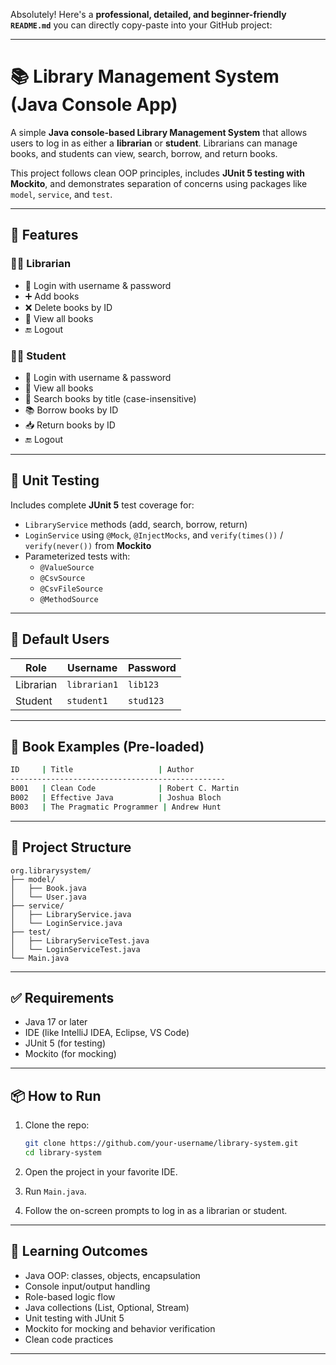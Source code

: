 Absolutely! Here's a **professional, detailed, and beginner-friendly `README.md`** you can directly copy-paste into your GitHub project:

---


# 📚 Library Management System (Java Console App)

A simple **Java console-based Library Management System** that allows users to log in as either a **librarian** or **student**. Librarians can manage books, and students can view, search, borrow, and return books.

This project follows clean OOP principles, includes **JUnit 5 testing with Mockito**, and demonstrates separation of concerns using packages like `model`, `service`, and `test`.

---

## 🚀 Features

### 👨‍🏫 Librarian
- 🔐 Login with username & password
- ➕ Add books
- ❌ Delete books by ID
- 📖 View all books
- 🔚 Logout

### 👩‍🎓 Student
- 🔐 Login with username & password
- 📖 View all books
- 🔎 Search books by title (case-insensitive)
- 📚 Borrow books by ID
- 📥 Return books by ID
- 🔚 Logout

---

## 🧪 Unit Testing

Includes complete **JUnit 5** test coverage for:
- `LibraryService` methods (add, search, borrow, return)
- `LoginService` using `@Mock`, `@InjectMocks`, and `verify(times())` / `verify(never())` from **Mockito**
- Parameterized tests with:
  - `@ValueSource`
  - `@CsvSource`
  - `@CsvFileSource`
  - `@MethodSource`

---

## 👤 Default Users

| Role      | Username     | Password |
|-----------|--------------|----------|
| Librarian | `librarian1` | `lib123` |
| Student   | `student1`   | `stud123` |

---

## 🧾 Book Examples (Pre-loaded)

```bash
ID     | Title                   | Author
------------------------------------------------
B001   | Clean Code              | Robert C. Martin
B002   | Effective Java          | Joshua Bloch
B003   | The Pragmatic Programmer | Andrew Hunt
````

---

## 📂 Project Structure

```
org.librarysystem/
├── model/
│   ├── Book.java
│   └── User.java
├── service/
│   ├── LibraryService.java
│   └── LoginService.java
├── test/
│   ├── LibraryServiceTest.java
│   └── LoginServiceTest.java
└── Main.java
```

---

## ✅ Requirements

* Java 17 or later
* IDE (like IntelliJ IDEA, Eclipse, VS Code)
* JUnit 5 (for testing)
* Mockito (for mocking)

---

## 📦 How to Run

1. Clone the repo:

   ```bash
   git clone https://github.com/your-username/library-system.git
   cd library-system
   ```

2. Open the project in your favorite IDE.

3. Run `Main.java`.

4. Follow the on-screen prompts to log in as a librarian or student.

---

## 🧠 Learning Outcomes

* Java OOP: classes, objects, encapsulation
* Console input/output handling
* Role-based logic flow
* Java collections (List, Optional, Stream)
* Unit testing with JUnit 5
* Mockito for mocking and behavior verification
* Clean code practices

---


